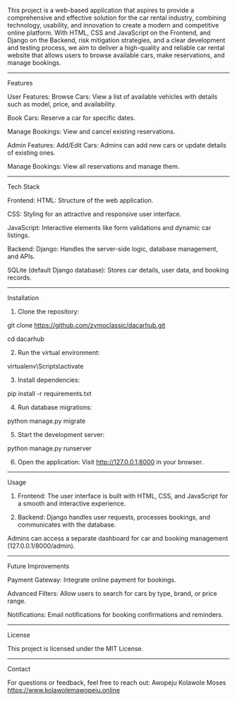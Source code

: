 This project is a web-based application that aspires to provide a comprehensive and effective solution for the car rental industry, combining technology, usability, and innovation to create a modern and competitive online platform. With HTML, CSS and JavaScript on the Frontend, and Django on the Backend, risk mitigation strategies, and a clear development and testing process, we aim to deliver a high-quality and reliable car rental website that allows users to browse available cars, make reservations, and manage bookings.

--------------------------------------
Features

User Features:
Browse Cars: View a list of available vehicles with details such as model, price, and availability.

Book Cars: Reserve a car for specific dates.

Manage Bookings: View and cancel existing reservations.


Admin Features:
Add/Edit Cars: Admins can add new cars or update details of existing ones.

Manage Bookings: View all reservations and manage them.

--------------------------------------
Tech Stack

Frontend:
HTML: Structure of the web application.

CSS: Styling for an attractive and responsive user interface.

JavaScript: Interactive elements like form validations and dynamic car listings.


Backend:
Django: Handles the server-side logic, database management, and APIs.

SQLite (default Django database): Stores car details, user data, and booking records.

--------------------------------------
Installation
1. Clone the repository:

git clone https://github.com/zymoclassic/dacarhub.git

cd dacarhub


2. Run the virtual environment:

virtualenv\Scripts\activate


3. Install dependencies:

pip install -r requirements.txt


4. Run database migrations:

python manage.py migrate


5. Start the development server:

python manage.py runserver


6. Open the application:
Visit http://127.0.0.1:8000 in your browser.

--------------------------------------
Usage
1. Frontend:
The user interface is built with HTML, CSS, and JavaScript for a smooth and interactive experience.


2. Backend:
Django handles user requests, processes bookings, and communicates with the database.

Admins can access a separate dashboard for car and booking management (127.0.0.1/8000/admin).

--------------------------------------
Future Improvements

Payment Gateway: Integrate online payment for bookings.

Advanced Filters: Allow users to search for cars by type, brand, or price range.

Notifications: Email notifications for booking confirmations and reminders.

-----------------------------------
License

This project is licensed under the MIT License.

-----------------------------------
Contact

For questions or feedback, feel free to reach out:
Awopeju Kolawole Moses
https://www.kolawolemawopeju.online
